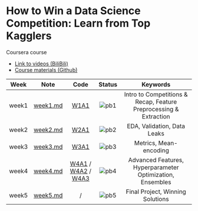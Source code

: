 # How to Win a Data Science Competition: Learn from Top Kagglers

Coursera course 
+ [Link to videos (BiliBili)](https://www.bilibili.com/video/BV1JJ411E7qU?p=1&vd_source=3a783e4a7134ff125389e6a62a843a89)
+ [Course materials (Github)](https://github.com/Brandon-HY-Lin/coursera_How-to-Win-a-Data-Science-Competition-Learn-from-Top-Kagglers)


<div align="center">

| **Week** |                                              **Note**                                             |                                                 **Code**                                                |              **Status**              |                    **Keywords**                     |
|:--------:|:-------------------------------------------------------------------------------------------------:|:-------------------------------------------------------------------------------------------------------:|:------------------------------------:|:-------------------------------------------------------------------------------------------------------:|
|   week1  | [week1.md](https://github.com/yixiaowang2001/Kaggle_Notes/blob/main/note/week1.md) | [W1A1](https://github.com/yixiaowang2001/Kaggle_Notes/blob/main/code/W1A1/PandasBasics.ipynb) | ![pb1](https://progress-bar.dev/100) |  Intro to Competitions & Recap, Feature Preprocessing & Extraction |
|   week2  | [week2.md](https://github.com/yixiaowang2001/Kaggle_Notes/blob/main/note/week2.md) | [W2A1](https://github.com/yixiaowang2001/Kaggle_Notes/blob/main/code/W2A1/Data_leakages.ipynb) |  ![pb2](https://progress-bar.dev/100) | EDA, Validation, Data Leaks |
|   week3  | [week3.md](https://github.com/yixiaowang2001/Kaggle_Notes/blob/main/note/week3.md) | [W3A1](https://github.com/yixiaowang2001/Kaggle_Notes/blob/main/code/W3A1/Programming_assignment_week_3.ipynb) |  ![pb3](https://progress-bar.dev/100)  |  Metrics, Mean-encoding  |
|   week4  | [week4.md](https://github.com/yixiaowang2001/Kaggle_Notes/blob/main/note/week4.md) | [W4A1](https://github.com/yixiaowang2001/Kaggle_Notes/blob/main/code/W4A1/catboost_notebook_v2.ipynb) / [W4A2](https://github.com/yixiaowang2001/Kaggle_Notes/blob/main/code/W4A2/Programming_assignment_week_4.ipynb) / [W4A3](https://github.com/yixiaowang2001/Kaggle_Notes/blob/main/code/W4A3/compute_KNN_features.ipynb) |  ![pb4](https://progress-bar.dev/0)  |  Advanced Features, Hyperparameter Optimization, Ensembles |
|   week5  | [week5.md](https://github.com/yixiaowang2001/Kaggle_Notes/blob/main/note/week5.md) | / |  ![pb5](https://progress-bar.dev/0)  |  Final Project, Winning Solutions |

</div>